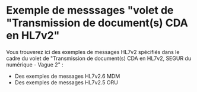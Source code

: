 
# Exemple de messsages  "volet de "Transmission de document(s) CDA en HL7v2"


Vous trouverez ici des exemples de messages HL7v2 spécifiés dans le cadre du volet de "Transmission de document(s) CDA en HL7v2, SEGUR du numérique - Vague 2" :
- Des exemples de messages HL7v2.6 MDM
- Des exemples de messages HL7v2.5 ORU





